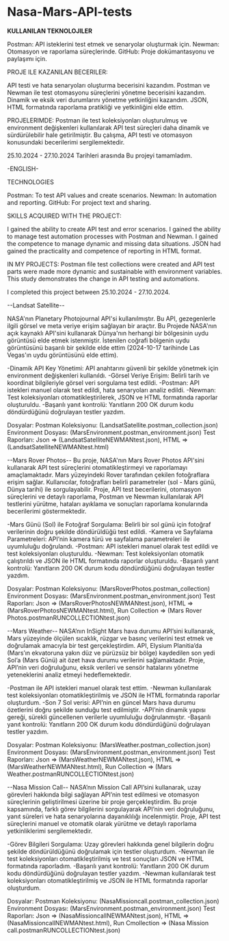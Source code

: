 # Nasa-Mars-API-tests

**KULLANILAN TEKNOLOJILER**

Postman: API isteklerini test etmek ve senaryolar oluşturmak için.
Newman: Otomasyon ve raporlama süreçlerinde.
GitHub: Proje dokümantasyonu ve paylaşımı için.

PROJE ILE KAZANILAN BECERILER:

API testi ve hata senaryoları oluşturma becerisini kazandım.
Postman ve Newman ile test otomasyonu süreçlerini yönetme becerisini kazandım.
Dinamik ve eksik veri durumlarını yönetme yetkinliğini kazandım.
JSON, HTML formatında raporlama pratikliği ve yetkinliğini elde ettim.

PROJELERIMDE: Postman ile test koleksiyonları oluşturulmuş ve environment değişkenleri kullanılarak API test süreçleri daha dinamik ve sürdürülebilir hale getirilmiştir. Bu çalışma, API testi ve otomasyon konusundaki becerilerimi sergilemektedir.

25.10.2024 - 27.10.2024 Tarihleri arasında Bu projeyi tamamladım.

-ENGLISH-

TECHNOLOGIES

Postman: To test API values ​​and create scenarios. Newman: In automation and reporting. GitHub: For project text and sharing.

SKILLS ACQUIRED WITH THE PROJECT:

I gained the ability to create API test and error scenarios. I gained the ability to manage test automation processes with Postman and Newman. I gained the competence to manage dynamic and missing data situations. JSON had gained the practicality and competence of reporting in HTML format.

IN MY PROJECTS: Postman file test collections were created and API test parts were made more dynamic and sustainable with environment variables. This study demonstrates the change in API testing and automations.

I completed this project between 25.10.2024 - 27.10.2024.

--Landsat Satellite--

NASA'nın Planetary Photojournal API'si kullanılmıştır. Bu API, gezegenlerle ilgili görsel ve meta veriye erişim sağlayan bir araçtır. 
Bu Projede NASA'nın açık kaynaklı API'sini kullanarak Dünya'nın herhangi bir bölgesinin uydu görüntüsü elde etmek istenmiştir.
İstenilen coğrafi bölgenin uydu görüntüsünü başarılı bir şekilde elde ettim (2024-10-17 tarihinde Las Vegas'ın uydu görüntüsünü elde ettim).

-Dinamik API Key Yönetimi: API anahtarını güvenli bir şekilde yönetmek için environment değişkenleri kullanıldı.
-Görsel Veriye Erişim: Belirli tarih ve koordinat bilgileriyle görsel veri sorgulama test edildi.
-Postman: API istekleri manuel olarak test edildi, hata senaryoları analiz edildi.
-Newman: Test koleksiyonları otomatikleştirilerek, JSON ve HTML formatında raporlar oluşturuldu.
-Başarılı yanıt kontrolü: Yanıtların 200 OK durum kodu döndürdüğünü doğrulayan testler yazdım.


Dosyalar:
Postman Koleksiyonu: (LandsatSatellite.postman_collection.json)
Environment Dosyası: (MarsEnvironment.postman_environment.json)
Test Raporları: Json => (LandsatSatelliteNEWMANtest.json), HTML => (LandsatSatelliteNEWMANtest.html)


--Mars Rover Photos--
Bu proje, NASA'nın Mars Rover Photos API'sini kullanarak API test süreçlerini otomatikleştirmeyi ve raporlamayı amaçlamaktadır. Mars yüzeyindeki Rover tarafından çekilen fotoğraflara erişim sağlar. Kullanıcılar, fotoğrafları belirli parametreler (sol - Mars günü, Dünya tarihi) ile sorgulayabilir. Proje, API test becerilerini, otomasyon süreçlerini ve detaylı raporlama, Postman ve Newman kullanılarak API testlerini yürütme, hataları ayıklama ve sonuçları raporlama konularında becerilerimi göstermektedir.

-Mars Günü (Sol) ile Fotoğraf Sorgulama: Belirli bir sol günü için fotoğraf verilerinin doğru şekilde döndürüldüğü test edildi.
-Kamera ve Sayfalama Parametreleri: API’nin kamera türü ve sayfalama parametreleri ile uyumluluğu doğrulandı.
-Postman: API istekleri manuel olarak test edildi ve test koleksiyonları oluşturuldu.
-Newman: Test koleksiyonları otomatik çalıştırıldı ve JSON ile HTML formatında raporlar oluşturuldu.
-Başarılı yanıt kontrolü: Yanıtların 200 OK durum kodu döndürdüğünü doğrulayan testler yazdım.


Dosyalar:
Postman Koleksiyonu: (MarsRoverPhotos.postman_collection)
Environment Dosyası: (MarsEnvironment.postman_environment.json)
Test Raporları: Json => (MarsRoverPhotosNEWMANtest.json), HTML => (MarsRoverPhotosNEWMANtest.html), Run Collection => (Mars Rover Photos.postmanRUNCOLLECTIONtest.json)


--Mars Weather--
NASA’nın InSight Mars hava durumu API’sini kullanarak, Mars yüzeyinde ölçülen sıcaklık, rüzgar ve basınç verilerini test etmek ve doğrulamak amacıyla bir test gerçekleştirdim. API, Elysium Planitia’da (Mars’ın ekvatoruna yakın düz ve pürüzsüz bir bölge) kaydedilen son yedi Sol’a (Mars Günü) ait özet hava durumu verilerini sağlamaktadır. Proje, API’nin veri doğruluğunu, eksik verileri ve sensör hatalarını yönetme yeteneklerini analiz etmeyi hedeflemektedir. 

-Postman ile API istekleri manuel olarak test ettim.
-Newman kullanılarak test koleksiyonları otomatikleştirilmiş ve JSON ile HTML formatında raporlar oluşturdum.
-Son 7 Sol verisi: API’nin en güncel Mars hava durumu özetlerini doğru şekilde sunduğu test edilmiştir.
-API’nin dinamik yapısı gereği, sürekli güncellenen verilerle uyumluluğu doğrulanmıştır.
-Başarılı yanıt kontrolü: Yanıtların 200 OK durum kodu döndürdüğünü doğrulayan testler yazdım.


Dosyalar:
Postman Koleksiyonu: (MarsWeather.postman_collection.json)
Environment Dosyası: (MarsEnvironment.postman_environment.json)
Test Raporları: Json => (MarsWeatherNEWMANtest.json), HTML => (MarsWeatherNEWMANtest.html), Run Collection => (Mars Weather.postmanRUNCOLLECTIONtest.json)


--Nasa Mission Call--
NASA’nın Mission Call API’sini kullanarak, uzay görevleri hakkında bilgi sağlayan API’nin test edilmesi ve otomasyon süreçlerinin geliştirilmesi üzerine bir proje gerçekleştirdim. Bu proje kapsamında, farklı görev bilgilerini sorgulayarak API’nin veri doğruluğunu, yanıt süreleri ve hata senaryolarına dayanıklılığı incelenmiştir. Proje, API test süreçlerini manuel ve otomatik olarak yürütme ve detaylı raporlama yetkinliklerimi sergilemektedir.

-Görev Bilgileri Sorgulama: Uzay görevleri hakkında genel bilgilerin doğru şekilde döndürüldüğünü doğrulamak için testler oluşturdum.
-Newman ile test koleksiyonları otomatikleştirilmiş ve test sonuçları JSON ve HTML formatında raporladım.
-Başarılı yanıt kontrolü: Yanıtların 200 OK durum kodu döndürdüğünü doğrulayan testler yazdım.
-Newman kullanılarak test koleksiyonları otomatikleştirilmiş ve JSON ile HTML formatında raporlar oluşturdum.


Dosyalar:
Postman Koleksiyonu: (NasaMissioncall.postman_collection.json)
Environment Dosyası: (MarsEnvironment.postman_environment.json)
Test Raporları: Json => (NasaMissioncallNEWMANtest.json), HTML => (NasaMissioncallNEWMANtest.html), Run Cmollection => (Nasa Mission call.postmanRUNCOLLECTIONtest.json)
